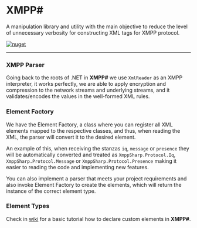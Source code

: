 # XMPP#

A manipulation library and utility with the main objective to reduce the level of unnecessary verbosity for constructing XML tags for XMPP protocol.

 [![nuget](https://img.shields.io/badge/XmppSharp-1?style=plastic&logo=nuget&label=NuGet&color=blue)](https://www.nuget.org/packages/XmppSharp/)

<hr/>

### XMPP Parser

Going back to the roots of .NET in **XMPP#** we use `XmlReader` as an XMPP interpreter, it works perfectly, we are able to apply encryption and compression to the network streams and underlying streams, and it validates/encodes the values in the well-formed XML rules.

### Element Factory

We have the Element Factory, a class where you can register all XML elements mapped to the respective classes, and thus, when reading the XML, the parser will convert it to the desired element.

An example of this, when receiving the stanzas `iq`, `message` or `presence` they will be automatically converted and treated as `XmppSharp.Protocol.Iq`, `XmppSharp.Protocol.Message` or `XmppSharp.Protocol.Presence` making it easier to reading the code and implementing new features.

You can also implement a parser that meets your project requirements and also invoke Element Factory to create the elements, which will return the instance of the correct element type.

### Element Types

Check in [wiki](https://github.com/nathan130200/XmppSharp/wiki/Custom-Element-Type) for a basic tutorial how to declare custom elements in **XMPP#**.